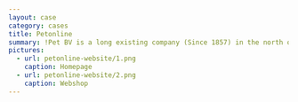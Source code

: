 ```yaml
---
layout: case
category: cases
title: Petonline
summary: !Pet BV is a long existing company (Since 1857) in the north of The Netherlands that sells a wide variety of products, including office supplies and IT-solutions.
pictures:
  - url: petonline-website/1.png
    caption: Homepage
  - url: petonline-website/2.png
    caption: Webshop
---
```

